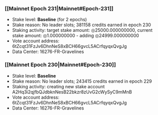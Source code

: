 ### [[Mainnet Epoch 231|Mainnet#Epoch-231]]
* Stake level: **Baseline** (for 2 epochs)
* Stake reason: No leader slots; 381158 credits earned in epoch 230
* Staking activity: target stake amount: ◎25000.000000000, current stake amount: ◎1.000000000 - adding ◎24999.000000000
* Vote account address: 6tZcqt31FzJv6DhnNeS8xBCH66gvcL5ACrfqyqxQvgJg
* Data Center: 16276-FR-Gravelines
### [[Mainnet Epoch 230|Mainnet#Epoch-230]]
* Stake level: **Baseline**
* Stake reason: No leader slots; 243415 credits earned in epoch 229
* Staking activity: creating new stake account A2Hq3i2qjfbQJdbknNesB22bkzr8zUvG2cWySyC9mMnB
* Vote account address: 6tZcqt31FzJv6DhnNeS8xBCH66gvcL5ACrfqyqxQvgJg
* Data Center: 16276-FR-Gravelines